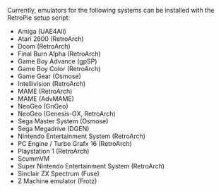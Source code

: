 Currently, emulators for the following systems can be installed with the RetroPie setup script:

* Amiga (UAE4All)
* Atari 2600 (RetroArch)
* Doom (RetroArch)
* Final Burn Alpha (RetroArch)
* Game Boy Advance (gpSP)
* Game Boy Color (RetroArch)
* Game Gear (Osmose)
* Intellivision (RetroArch)
* MAME (RetroArch)
* MAME (AdvMAME)
* NeoGeo (GnGeo)
* NeoGeo (Genesis-GX, RetroArch)
* Sega Master System (Osmose)
* Sega Megadrive (DGEN)
* Nintendo Entertainment System (RetroArch)
* PC Engine / Turbo Grafx 16 (RetroArch)
* Playstation 1 (RetroArch)
* ScummVM
* Super Nintendo Entertainment System (RetroArch)
* Sinclair ZX Spectrum (Fuse)
* Z Machine emulator (Frotz)